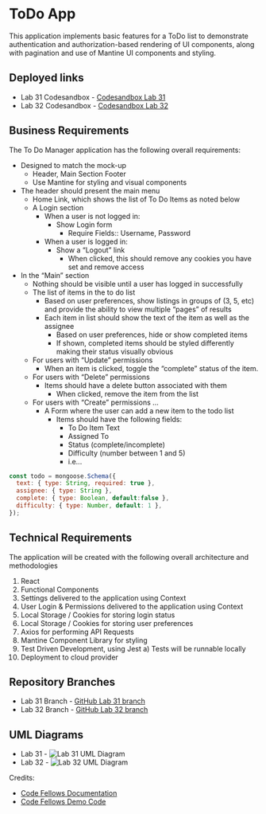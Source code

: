 # ToDo App

This application implements basic features for a ToDo list to demonstrate authentication and authorization-based rendering of UI components, along with pagination and use of Mantine UI components and styling.

## Deployed links

- Lab 31 Codesandbox - [Codesandbox Lab 31](https://codesandbox.io/p/github/brandenge/resty/lab-26?file=%2FREADME.md)
- Lab 32 Codesandbox - [Codesandbox Lab 32](https://codesandbox.io/p/github/brandenge/resty/lab-27?file=%2FREADME.md)

## Business Requirements

The To Do Manager application has the following overall requirements:

- Designed to match the mock-up
  - Header, Main Section Footer
  - Use Mantine for styling and visual components
- The header should present the main menu
  - Home Link, which shows the list of To Do Items as noted below
  - A Login section
    - When a user is not logged in:
      - Show Login form
        - Require Fields:: Username, Password
    - When a user is logged in:
      - Show a “Logout” link
        - When clicked, this should remove any cookies you have set and remove access
- In the “Main” section
  - Nothing should be visible until a user has logged in successfully
  - The list of items in the to do list
    - Based on user preferences, show listings in groups of (3, 5, etc) and provide the ability to view multiple “pages” of results
    - Each item in list should show the text of the item as well as the assignee
      - Based on user preferences, hide or show completed items
      - If shown, completed items should be styled differently making their status visually obvious
  - For users with “Update” permissions
    - When an item is clicked, toggle the “complete” status of the item.
  - For users with “Delete” permissions
    - Items should have a delete button associated with them
      - When clicked, remove the item from the list
  - For users with “Create” permissions …
    - A Form where the user can add a new item to the todo list
      - Items should have the following fields:
        - To Do Item Text
        - Assigned To
        - Status (complete/incomplete)
        - Difficulty (number between 1 and 5)
        - i.e...

``` JavaScript
const todo = mongoose.Schema({
  text: { type: String, required: true },
  assignee: { type: String },
  complete: { type: Boolean, default:false },
  difficulty: { type: Number, default: 1 },
});
```

## Technical Requirements

The application will be created with the following overall architecture and methodologies

1) React
2) Functional Components
3) Settings delivered to the application using Context
4) User Login & Permissions delivered to the application using Context
5) Local Storage / Cookies for storing login status
6) Local Storage / Cookies for storing user preferences
7) Axios for performing API Requests
8) Mantine Component Library for styling
9) Test Driven Development, using Jest
  a) Tests will be runnable locally
10) Deployment to cloud provider

## Repository Branches

- Lab 31 Branch - [GitHub Lab 31 branch](https://github.com/brandenge/todo-app/tree/context-settings)
- Lab 32 Branch - [GitHub Lab 32 branch](https://github.com/brandenge/todo-app/tree/context-settings)

## UML Diagrams

- Lab 31 - ![Lab 31 UML Diagram](uml31.png)
- Lab 32 - ![Lab 32 UML Diagram](uml32.png)

Credits:

- [Code Fellows Documentation](https://rkgallaway.github.io/module-7/curriculum/apps-and-libraries/todo/)
- [Code Fellows Demo Code](https://github.com/codefellows/seattle-code-javascript-401d48/tree/main/class-31/inclass-demo)
